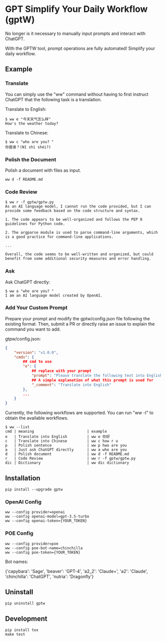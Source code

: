# GPT Simplify Your Daily Workflow (gptW)

No longer is it necessary to manually input prompts and interact with ChatGPT.

With the GPTW tool, prompt operations are fully automated! Simplify your daily workflow.

## Example

### Translate

You can simply use the "ww" command without having to first instruct ChatGPT that the following task is a translation.

Translate to English:

```shell
$ ww e "今天天气怎么样"
How's the weather today?
```

Translate to Chinese:

```shell
$ ww c "who are you? "
你是谁？(Nǐ shì shéi?)
```

### Polish the Document

Polish a document with files as input.

```shell
ww d -f README.md
```

### Code Review

```shell
$ ww r -f gptw/gptw.py
As an AI language model, I cannot run the code provided, but I can provide some feedback based on the code structure and syntax.

1. The code appears to be well-organized and follows the PEP 8 guidelines for Python code.

2. The argparse module is used to parse command-line arguments, which is a good practice for command-line applications.

...

Overall, the code seems to be well-written and organized, but could benefit from some additional security measures and error handling.
```

### Ask

Ask ChatGPT directly:

```shell
$ ww a "who are you? "
I am an AI language model created by OpenAI.
```

### Add Your Custom Prompt

Prepare your prompt and modify the gptw/config.json file following the existing format. Then, submit a PR or directly raise an issue to explain the command you want to add.

gtpw/config.json:

```json
{
    "version": "v1.0.0",
    "cmds": {
        ## cmd to use
        "e": {
            ## replace with your prompt
            "prompt": "Please translate the following text into English, and polish it to make it sound more natural and in line with native speaker conventions. Please refrain from providing any additional output beyond the translated text",
            ## A simple explanation of what this prompt is used for
            "_comment": "Translate into English"
        },
        ...
    }
}
```

Currently, the following workflows are supported. You can run "ww -l" to obtain the available workflows.

```shell
$ ww --list
cmd | meaning                        | example
e   | Translate into English         | ww e 你好
c   | Translate into Chinese         | ww c how r u
p   | Polish sentence                | ww p hwo are you
a   | Just ask ChatGPT directly      | ww a who are you
d   | Polish document                | ww d -f README.md
r   | Code Review                    | ww r -f gptw/gptw.py
dic | Dictionary                     | ww dic dictionary
```

## Installation

```shell
pip install --upgrade gptw
```

### OpenAI Config

```shell
ww --config provider=openai
ww --config openai-model=gpt-3.5-turbo
ww --config openai-token={YOUR_TOKEN}
```

### POE Config

```shell
ww --config provider=poe
ww --config poe-bot-name=chinchilla
ww --config poe-token={YOUR_TOKEN}
```

Bot names:

{'capybara': 'Sage', 'beaver': 'GPT-4', 'a2_2': 'Claude+', 'a2': 'Claude', 'chinchilla': 'ChatGPT', 'nutria': 'Dragonfly'}

## Uninstall

```shell
pip uninstall gptw
```

## Development

```shell
pip install tox
make test
```
